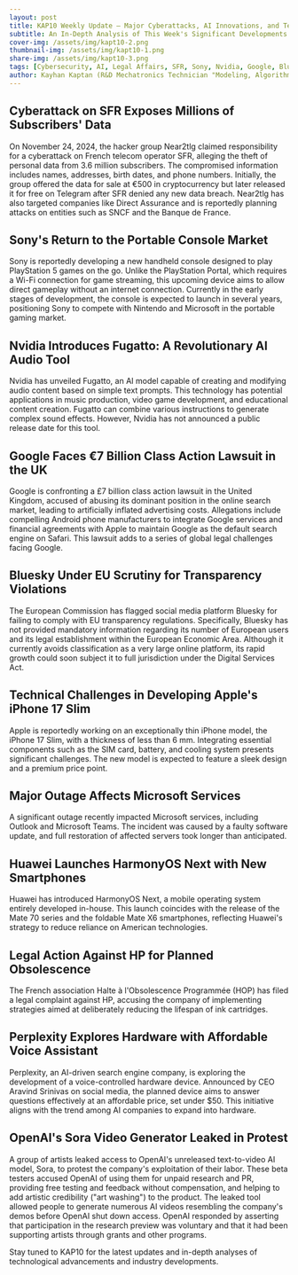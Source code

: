 ```yaml
---
layout: post
title: KAP10 Weekly Update – Major Cyberattacks, AI Innovations, and Tech Industry Legal Challenges
subtitle: An In-Depth Analysis of This Week's Significant Developments in Cybersecurity, Artificial Intelligence, and Legal Affairs in the Tech Industry
cover-img: /assets/img/kapt10-2.png
thumbnail-img: /assets/img/kapt10-1.png
share-img: /assets/img/kapt10-3.png
tags: [Cybersecurity, AI, Legal Affairs, SFR, Sony, Nvidia, Google, Bluesky, Apple, Microsoft, Huawei, HP, Perplexity, OpenAI]
author: Kayhan Kaptan (R&D Mechatronics Technician "Modeling, Algorithms, Validation" TEAM – Expert in Medical Physics Quality Control)
---
```


## Cyberattack on SFR Exposes Millions of Subscribers' Data

On November 24, 2024, the hacker group Near2tlg claimed responsibility for a cyberattack on French telecom operator SFR, alleging the theft of personal data from 3.6 million subscribers. The compromised information includes names, addresses, birth dates, and phone numbers. Initially, the group offered the data for sale at €500 in cryptocurrency but later released it for free on Telegram after SFR denied any new data breach. Near2tlg has also targeted companies like Direct Assurance and is reportedly planning attacks on entities such as SNCF and the Banque de France.

## Sony's Return to the Portable Console Market

Sony is reportedly developing a new handheld console designed to play PlayStation 5 games on the go. Unlike the PlayStation Portal, which requires a Wi-Fi connection for game streaming, this upcoming device aims to allow direct gameplay without an internet connection. Currently in the early stages of development, the console is expected to launch in several years, positioning Sony to compete with Nintendo and Microsoft in the portable gaming market.

## Nvidia Introduces Fugatto: A Revolutionary AI Audio Tool

Nvidia has unveiled Fugatto, an AI model capable of creating and modifying audio content based on simple text prompts. This technology has potential applications in music production, video game development, and educational content creation. Fugatto can combine various instructions to generate complex sound effects. However, Nvidia has not announced a public release date for this tool.

## Google Faces €7 Billion Class Action Lawsuit in the UK

Google is confronting a £7 billion class action lawsuit in the United Kingdom, accused of abusing its dominant position in the online search market, leading to artificially inflated advertising costs. Allegations include compelling Android phone manufacturers to integrate Google services and financial agreements with Apple to maintain Google as the default search engine on Safari. This lawsuit adds to a series of global legal challenges facing Google.
## Bluesky Under EU Scrutiny for Transparency Violations

The European Commission has flagged social media platform Bluesky for failing to comply with EU transparency regulations. Specifically, Bluesky has not provided mandatory information regarding its number of European users and its legal establishment within the European Economic Area. Although it currently avoids classification as a very large online platform, its rapid growth could soon subject it to full jurisdiction under the Digital Services Act.

## Technical Challenges in Developing Apple's iPhone 17 Slim

Apple is reportedly working on an exceptionally thin iPhone model, the iPhone 17 Slim, with a thickness of less than 6 mm. Integrating essential components such as the SIM card, battery, and cooling system presents significant challenges. The new model is expected to feature a sleek design and a premium price point.

## Major Outage Affects Microsoft Services

A significant outage recently impacted Microsoft services, including Outlook and Microsoft Teams. The incident was caused by a faulty software update, and full restoration of affected servers took longer than anticipated.

## Huawei Launches HarmonyOS Next with New Smartphones

Huawei has introduced HarmonyOS Next, a mobile operating system entirely developed in-house. This launch coincides with the release of the Mate 70 series and the foldable Mate X6 smartphones, reflecting Huawei's strategy to reduce reliance on American technologies.

## Legal Action Against HP for Planned Obsolescence

The French association Halte à l'Obsolescence Programmée (HOP) has filed a legal complaint against HP, accusing the company of implementing strategies aimed at deliberately reducing the lifespan of ink cartridges.

## Perplexity Explores Hardware with Affordable Voice Assistant

Perplexity, an AI-driven search engine company, is exploring the development of a voice-controlled hardware device. Announced by CEO Aravind Srinivas on social media, the planned device aims to answer questions effectively at an affordable price, set under $50. This initiative aligns with the trend among AI companies to expand into hardware.

## OpenAI's Sora Video Generator Leaked in Protest

A group of artists leaked access to OpenAI's unreleased text-to-video AI model, Sora, to protest the company's exploitation of their labor. These beta testers accused OpenAI of using them for unpaid research and PR, providing free testing and feedback without compensation, and helping to add artistic credibility ("art washing") to the product. The leaked tool allowed people to generate numerous AI videos resembling the company's demos before OpenAI shut down access. OpenAI responded by asserting that participation in the research preview was voluntary and that it had been supporting artists through grants and other programs.

Stay tuned to KAP10 for the latest updates and in-depth analyses of technological advancements and industry developments.
